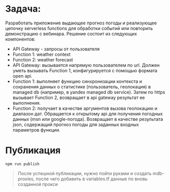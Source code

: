 # Задача:
Разработать приложение выдающее прогноз погоды и реализующее цепочку serverless functions для обработки событий или повторить демонстрацию с вебинара.
Решение состоит из следующих компонентов:

- API Gateway - запросы от пользователя
- Function 1: weather context
- Function 2: weather forecast
- API Gateway: вызывается напрямую пользователем по url. Должен уметь вызывать Function 1, конфигурируется с помощью формата open api.
- Function 1: выполняет функцию синхронизации контекста и сохранения данных о статистике (пользователь, геолокация) в managed db (например, в yandex managed db service). Затем по https вызывает Function 2, возвращает в api gateway результат ее выполнения.
- Function 2: получает в качестве аргументов вызова геолокацию и диапазон дат. Обращается к открытому api для получения погодных данных (msn или google-погода). Возвращает в качестве результата json, содержащий прогноз погоды для заданных входных параметров функции.

# Публикация

```shell
npm run publish
```

> После успешной публикации, нужно пойти руками и создать mdb-proxies, после чего добавить в variables.tf данные по вновь созданной прокси